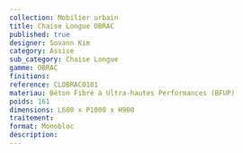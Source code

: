 ```yaml
---
collection: Mobilier urbain
title: Chaise Longue OBRAC 
published: true
designer: Sovann Kim
category: Assise
sub_category: Chaise Longue
gamme: OBRAC 
finitions: 
reference: CLOBRAC0101
materiau: Béton Fibré à Ultra-hautes Performances (BFUP)
poids: 161
dimensions: L600 x P1000 x H900
traitement: 
format: Monobloc
description: 
---
```

